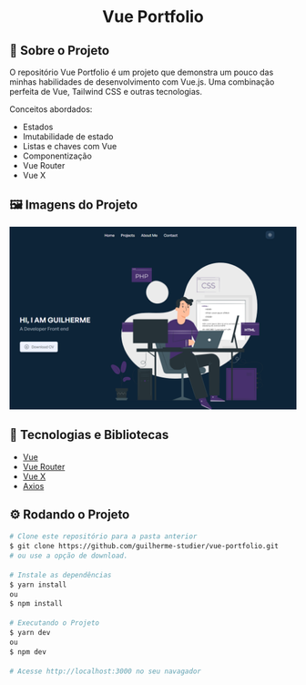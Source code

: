 <!-- Title -->
<h1 align="center"> Vue Portfolio </h1>

<!-- Sobre -->
## 🚀 Sobre o Projeto
O repositório Vue Portfolio é um projeto que demonstra um pouco das minhas habilidades de desenvolvimento com Vue.js. Uma combinação perfeita de Vue, Tailwind CSS e outras tecnologias.

Conceitos abordados:

* Estados
* Imutabilidade de estado
* Listas e chaves com Vue
* Componentização
* Vue Router
* Vue X


## 🖼️ Imagens do Projeto
<div align="center">
  <img src="./src/assets/images/screenshot.png">
</div>

## 🧰 Tecnologias e Bibliotecas

-  [Vue](https://vuejs.org/guide/introduction.html)
-  [Vue Router](https://router.vuejs.org/)
-  [Vue X](https://vuex.vuejs.org/)
-  [Axios](https://github.com/axios/axios)


## ⚙️ Rodando o Projeto
```bash
# Clone este repositório para a pasta anterior
$ git clone https://github.com/guilherme-studier/vue-portfolio.git
# ou use a opção de download.

# Instale as dependências
$ yarn install
ou
$ npm install

# Executando o Projeto
$ yarn dev 
ou
$ npm dev

# Acesse http://localhost:3000 no seu navagador
```
